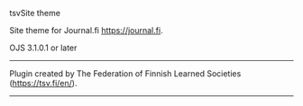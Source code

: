 tsvSite theme

Site theme for Journal.fi https://journal.fi.

OJS 3.1.0.1 or later 

***
Plugin created by The Federation of Finnish Learned Societies (https://tsv.fi/en/).
***


